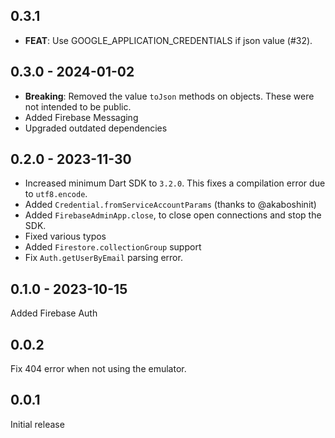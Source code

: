 ## 0.3.1

 - **FEAT**: Use GOOGLE_APPLICATION_CREDENTIALS if json value (#32).

## 0.3.0 - 2024-01-02

- **Breaking**: Removed the value `toJson` methods on objects.
  These were not intended to be public.
- Added Firebase Messaging
- Upgraded outdated dependencies

## 0.2.0 - 2023-11-30

- Increased minimum Dart SDK to `3.2.0`.
  This fixes a compilation error due to `utf8.encode`.
- Added `Credential.fromServiceAccountParams` (thanks to @akaboshinit)
- Added `FirebaseAdminApp.close`, to close open connections and stop the SDK.
- Fixed various typos
- Added `Firestore.collectionGroup` support
- Fix `Auth.getUserByEmail` parsing error.

## 0.1.0 - 2023-10-15

Added Firebase Auth

## 0.0.2

Fix 404 error when not using the emulator.

## 0.0.1

Initial release
